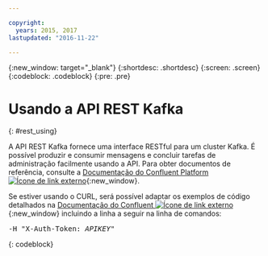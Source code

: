 ```yaml
---

copyright:
  years: 2015, 2017
lastupdated: "2016-11-22"

---
```


{:new_window: target="_blank"}
{:shortdesc: .shortdesc}
{:screen: .screen}
{:codeblock: .codeblock}
{:pre: .pre}

# Usando a API REST Kafka
{: #rest_using}

A API REST Kafka fornece uma interface RESTful para um cluster Kafka. É possível produzir e
consumir mensagens e concluir tarefas de administração facilmente usando a API. Para obter documentos de referência, consulte a [Documentação do Confluent Platform ![Ícone de link externo](../../icons/launch-glyph.svg "Ícone de link externo")](http://docs.confluent.io/2.0.0/){:new_window}.

Se estiver usando o CURL, será possível adaptar os exemplos de código detalhados na
[Documentação do Confluent ![Ícone de link externo](../../icons/launch-glyph.svg "Ícone de link externo")](http://docs.confluent.io/2.0.0/){:new_window} incluindo a linha a seguir na linha de comandos:
<pre class="pre">-H "X-Auth-Token: <var class="keyword varname">APIKEY</var>"</pre>
{: codeblock}


<!-- Comment from Andrew
basic introduction, definitely including health warning
-->

